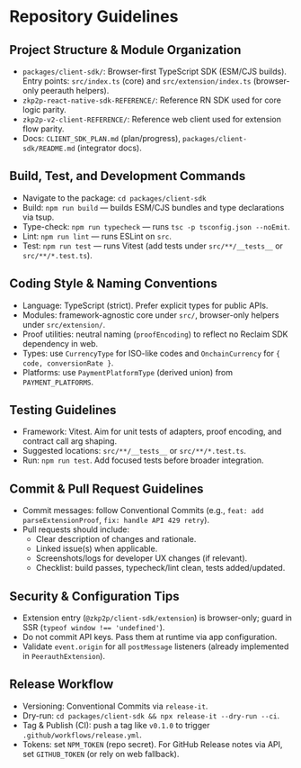 # Repository Guidelines

## Project Structure & Module Organization
- `packages/client-sdk/`: Browser-first TypeScript SDK (ESM/CJS builds). Entry points: `src/index.ts` (core) and `src/extension/index.ts` (browser-only peerauth helpers).
- `zkp2p-react-native-sdk-REFERENCE/`: Reference RN SDK used for core logic parity.
- `zkp2p-v2-client-REFERENCE/`: Reference web client used for extension flow parity.
- Docs: `CLIENT_SDK_PLAN.md` (plan/progress), `packages/client-sdk/README.md` (integrator docs).

## Build, Test, and Development Commands
- Navigate to the package: `cd packages/client-sdk`
- Build: `npm run build` — builds ESM/CJS bundles and type declarations via tsup.
- Type-check: `npm run typecheck` — runs `tsc -p tsconfig.json --noEmit`.
- Lint: `npm run lint` — runs ESLint on `src`.
- Test: `npm run test` — runs Vitest (add tests under `src/**/__tests__` or `src/**/*.test.ts`).

## Coding Style & Naming Conventions
- Language: TypeScript (strict). Prefer explicit types for public APIs.
- Modules: framework-agnostic core under `src/`, browser-only helpers under `src/extension/`.
- Proof utilities: neutral naming (`proofEncoding`) to reflect no Reclaim SDK dependency in web.
- Types: use `CurrencyType` for ISO-like codes and `OnchainCurrency` for `{ code, conversionRate }`.
- Platforms: use `PaymentPlatformType` (derived union) from `PAYMENT_PLATFORMS`.

## Testing Guidelines
- Framework: Vitest. Aim for unit tests of adapters, proof encoding, and contract call arg shaping.
- Suggested locations: `src/**/__tests__` or `src/**/*.test.ts`.
- Run: `npm run test`. Add focused tests before broader integration.

## Commit & Pull Request Guidelines
- Commit messages: follow Conventional Commits (e.g., `feat: add parseExtensionProof`, `fix: handle API 429 retry`).
- Pull requests should include:
  - Clear description of changes and rationale.
  - Linked issue(s) when applicable.
  - Screenshots/logs for developer UX changes (if relevant).
  - Checklist: build passes, typecheck/lint clean, tests added/updated.

## Security & Configuration Tips
- Extension entry (`@zkp2p/client-sdk/extension`) is browser-only; guard in SSR (`typeof window !== 'undefined'`).
- Do not commit API keys. Pass them at runtime via app configuration.
- Validate `event.origin` for all `postMessage` listeners (already implemented in `PeerauthExtension`).

## Release Workflow
- Versioning: Conventional Commits via `release-it`.
- Dry-run: `cd packages/client-sdk && npx release-it --dry-run --ci`.
- Tag & Publish (CI): push a tag like `v0.1.0` to trigger `.github/workflows/release.yml`.
- Tokens: set `NPM_TOKEN` (repo secret). For GitHub Release notes via API, set `GITHUB_TOKEN` (or rely on web fallback).
